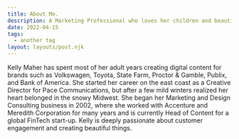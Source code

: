 ```yaml
---
title: About Me.
description: A Marketing Professional who loves her children and beautiful things.
date: 2022-04-15
tags:
  - another tag
layout: layouts/post.njk
---
```


Kelly Maher has spent most of her adult years creating digital content for brands such as Volkswagen, Toyota, State Farm, Proctor & Gamble, Publix, and Bank of America. She started her career on the east coast as a Creative Director for Pace Communications, but after a few mild winters realized her heart belonged in the snowy Midwest. She began her Marketing and Design Consulting business in 2002, where she worked with Accenture and Meredith Corporation for many years and is currently Head of Content for a global FinTech start-up. Kelly is deeply passionate about customer engagement and creating beautiful things.



